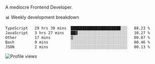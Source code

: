 A mediocre Frontend Developer.

📊 Weekly development breakdown
<!--START_SECTION:waka-->

```txt
TypeScript   29 hrs 39 mins  ██████████████████████░░░   88.23 %
JavaScript   3 hrs 27 mins   ██▓░░░░░░░░░░░░░░░░░░░░░░   10.27 %
Other        17 mins         ▒░░░░░░░░░░░░░░░░░░░░░░░░   00.87 %
Bash         9 mins          ░░░░░░░░░░░░░░░░░░░░░░░░░   00.46 %
JSON         2 mins          ░░░░░░░░░░░░░░░░░░░░░░░░░   00.13 %
```

<!--END_SECTION:waka-->

<img src="https://gpvc.arturio.dev/iqbalfasri" alt="Profile views"/>
